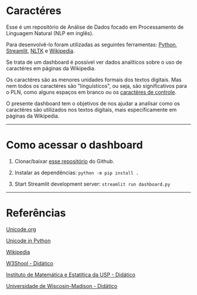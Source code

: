 # Caractéres

Esse é um repositório de Análise de Dados focado em Processamento de Linguagem Natural (NLP em inglês). 

Para desenvolvê-lo foram utilizadas as seguintes ferramentas: [Python](https://www.python.org/), [Streamlit](https://streamlit.io/), [NLTK](https://www.nltk.org/) e [Wikipedia](https://wikipedia.readthedocs.io/en/latest/).

Se trata de um dashboard é possível ver dados analíticos sobre o uso de caractéres em páginas da Wikipedia.

Os caractéres são as menores unidades formais dos textos digitais. Mas nem todos os caractéres são "línguísticos", ou seja, são significativos para o PLN, como alguns espaços em branco ou os [caractéres de controle](https://pt.wikipedia.org/wiki/Caractere_de_controle).

O presente dashboard tem o objetivos de nos ajudar a analísar como os caractéres são utilizados nos textos digitais, mais especificamente em páginas da Wikipedia.

---

# Como acessar o dashboard

1. Clonar/baixar [esse repositório](https://github.com/ti-a-go/characters-dashboard) do Github.

2. Instalar as dependências: `python -m pip install .`

3. Start Streamlit development server: `streamlit run dashboard.py`

---

# Referências

[Unicode.org](https://home.unicode.org/)

[Unicode in Python](https://docs.python.org/3/howto/unicode.html)

[Wikipedia](https://en.wikipedia.org/wiki/Unicode)

[W3Shool - Didático](https://www.w3schools.com/charsets/ref_html_utf8.asp)

[Instituto de Matemática e Estatítica da USP - Didático](https://www.ime.usp.br/~pf/algorithms/appendices/unicode.html)

[Universidade de Wiscosin-Madison - Didático](https://www.ssec.wisc.edu/~tomw/java/unicode.html)
